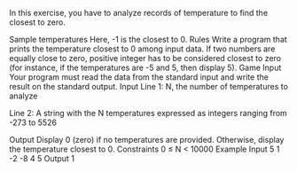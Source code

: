 In this exercise, you have to analyze records of temperature to find the closest to zero.
	
Sample temperatures
Here, -1 is the closest to 0.
 	Rules
Write a program that prints the temperature closest to 0 among input data. If two numbers are equally close to zero, positive integer has to be considered closest to zero (for instance, if the temperatures are -5 and 5, then display 5).
 	Game Input
Your program must read the data from the standard input and write the result on the standard output.
Input
Line 1: N, the number of temperatures to analyze

Line 2: A string with the N temperatures expressed as integers ranging from -273 to 5526

Output
Display 0 (zero) if no temperatures are provided. Otherwise, display the temperature closest to 0.
Constraints
0 ≤ N < 10000
Example
Input
5
1 -2 -8 4 5
Output
1